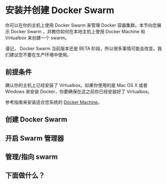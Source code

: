 # 安装并创建 Docker Swarm

你可以在你的主机上使用 Docker Swarm 来管理 Docker 容器集群。本节向您展示 Docker Swarm ，并教你如何在本地主机上使用 Docker Machine 和 Virtualbox 来创建一个 swarm。

谨记， Docker Swarm 当前版本还是 BETA 阶段，所以很多事情可能会改变。我们建议您不要在生产环境中使用。

## 前提条件

确认你的主机上已经安装了 Virtualbox。如果你使用的是 Mac OS X 或者 Windows 来安装 Docker，你要确保在这之前你已经安装好了 Virtualbox。

参考指南来安装适合您系统的 [Docker Machine](../machine/install-machine.md)。

## 创建 Docker Swarm
## 开启 Swarm 管理器
## 管理/指向 swarm
## 下面做什么？ 

